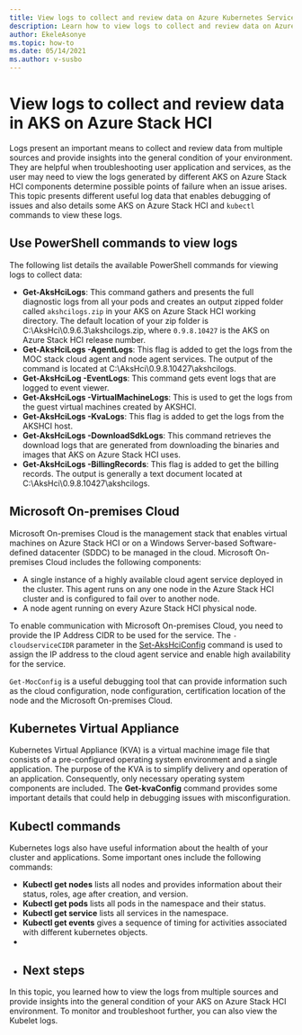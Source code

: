 ```yaml
---
title: View logs to collect and review data on Azure Kubernetes Services on Azure Stack HCI
description: Learn how to view logs to collect and review data on Azure Kubernetes Services on Azure Stack HCI.
author: EkeleAsonye
ms.topic: how-to
ms.date: 05/14/2021
ms.author: v-susbo
---
```


# View logs to collect and review data in AKS on Azure Stack HCI

Logs present an important means to collect and review data from multiple sources and provide insights into the general condition of your environment. They are helpful when troubleshooting user application and services, as the user may need to view the logs generated by different AKS on Azure Stack HCI components determine possible points of failure when an issue arises. This topic presents different useful log data that enables debugging of issues and also details some AKS on Azure Stack HCI and `kubectl` commands to view these logs.

## Use PowerShell commands to view logs

The following list details the available PowerShell commands for viewing logs to collect data:

- **Get-AksHciLogs**: This command gathers and presents the full diagnostic logs from all your pods and creates an output zipped folder called `akshcilogs.zip` in your AKS on Azure Stack HCI working directory. The default location of  your zip folder is C:\AksHci\0.9.6.3\akshcilogs.zip, where `0.9.8.10427` is the AKS on Azure Stack HCI release number.
- **Get-AksHciLogs -AgentLogs**: This flag is added to get the logs from the MOC stack cloud agent and node agent services. The output of the command is located at C:\AksHci\0.9.8.10427\akshcilogs.
- **Get-AksHciLog -EventLogs**: This command gets event logs that are logged to event viewer.
- **Get-AksHciLogs -VirtualMachineLogs**: This is used to get the logs from the guest virtual machines created by AKSHCI.
- **Get-AksHciLogs -KvaLogs**: This flag is added to get the logs from the AKSHCI host. 
- **Get-AksHciLogs -DownloadSdkLogs**: This command retrieves the download logs that are generated from downloading the binaries and images that AKS on Azure Stack HCI uses.   
- **Get-AksHciLogs -BillingRecords**: This flag is added to get the billing records. The output is generally a text document located at C:\AksHci\0.9.8.10427\akshcilogs.

## Microsoft On-premises Cloud 
Microsoft On-premises Cloud is the management stack that enables virtual machines on Azure Stack HCI or on a Windows Server-based Software-defined datacenter (SDDC) to be managed in the cloud. Microsoft On-premises Cloud includes the following components:

- A single instance of a highly available cloud agent service deployed in the cluster. This agent runs on any one node in the Azure Stack HCI cluster and is configured to fail over to another node.
- A node agent running on every Azure Stack HCI physical node.

To enable communication with Microsoft On-premises Cloud, you need to provide the IP Address CIDR to be used for the service. The `-cloudserviceCIDR` parameter in the [Set-AksHciConfig](./set-akshciconfig.md) command is used to assign the IP address to the cloud agent service and enable high availability for the service.

`Get-MocConfig` is a useful debugging tool that can provide information such as the cloud 	configuration, node configuration, certification location of the node and the Microsoft On-premises Cloud.

## Kubernetes Virtual Appliance 
Kubernetes Virtual Appliance (KVA) is a virtual machine image file that consists of a pre-configured operating system environment and a single application. The purpose of the KVA is to simplify delivery and operation of an application. Consequently, only necessary operating system components are included. The **Get-kvaConfig** command provides some important details that could help in debugging issues with misconfiguration.

## Kubectl commands 
Kubernetes logs also have useful information about the health of your cluster and applications. Some important ones include the following commands:
- **Kubectl get nodes** lists all nodes and provides information about their status, roles, age after creation, and version.
- **Kubectl get pods** lists all pods in the namespace and their status.
- **Kubectl get service** lists all services in the namespace.
- **Kubectl get events** gives a sequence of timing for activities associated with different kubernetes objects.
- 
- ## Next steps
In this topic, you learned how to view the logs from multiple sources and provide insights into the general condition of your AKS on Azure Stack HCI environment. To monitor and troubleshoot further, you can also view the Kubelet logs.